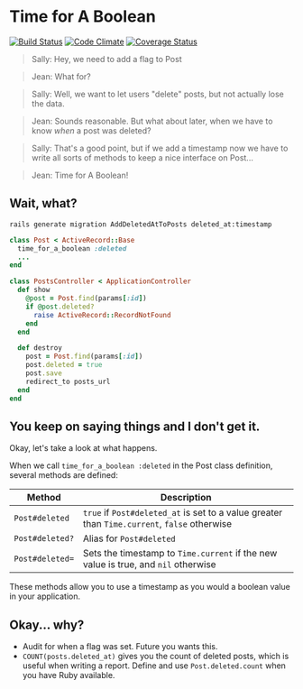 Time for A Boolean
==================

[![Build Status](https://api.travis-ci.org/calebthompson/time_for_a_boolean.png?branch=master)](https://travis-ci.org/calebthompson/time_for_a_boolean)
[![Code Climate](https://codeclimate.com/github/calebthompson/time_for_a_boolean.png)](https://codeclimate.com/github/calebthompson/time_for_a_boolean)
[![Coverage Status](https://coveralls.io/repos/calebthompson/time_for_a_boolean/badge.png)](https://coveralls.io/r/calebthompson/time_for_a_boolean)


> Sally: Hey, we need to add a flag to Post

> Jean: What for?

> Sally: Well, we want to let users "delete" posts, but not actually lose the
         data.

> Jean: Sounds reasonable. But what about later, when we have to know _when_ a
  post was deleted?

> Sally: That's a good point, but if we add a timestamp now we have to write all
         sorts of methods to keep a nice interface on Post...

> Jean: Time for A Boolean!

Wait, what?
-----------

```
rails generate migration AddDeletedAtToPosts deleted_at:timestamp
```

```ruby
class Post < ActiveRecord::Base
  time_for_a_boolean :deleted
  ...
end
```

```ruby
class PostsController < ApplicationController
  def show
    @post = Post.find(params[:id])
    if @post.deleted?
      raise ActiveRecord::RecordNotFound
    end
  end

  def destroy
    post = Post.find(params[:id])
    post.deleted = true
    post.save
    redirect_to posts_url
  end
end
```

You keep on saying things and I don't get it.
---------------------------------------------

Okay, let's take a look at what happens.

When we call `time_for_a_boolean :deleted` in the Post class definition, several
methods are defined:

| Method          | Description
| --------------- | -----------
| `Post#deleted`  | `true` if `Post#deleted_at` is set to a value greater than `Time.current`, `false` otherwise
| `Post#deleted?` | Alias for `Post#deleted`
| `Post#deleted=` | Sets the timestamp to `Time.current` if the new value is true, and `nil` otherwise

These methods allow you to use a timestamp as you would a boolean value in your
application.

Okay... why?
------------

* Audit for when a flag was set. Future you wants this.
* `COUNT(posts.deleted_at)` gives you the count of deleted posts, which is
  useful when writing a report. Define and use `Post.deleted.count` when you
  have Ruby available.
